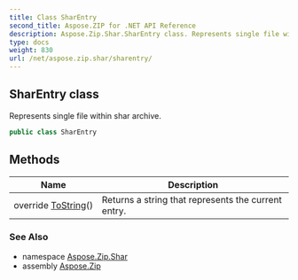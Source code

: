 ```yaml
---
title: Class SharEntry
second_title: Aspose.ZIP for .NET API Reference
description: Aspose.Zip.Shar.SharEntry class. Represents single file within shar archive
type: docs
weight: 830
url: /net/aspose.zip.shar/sharentry/
---
```

## SharEntry class

Represents single file within shar archive.

```csharp
public class SharEntry
```

## Methods

| Name | Description |
| --- | --- |
| override [ToString](../../aspose.zip.shar/sharentry/tostring/)() | Returns a string that represents the current entry. |

### See Also

* namespace [Aspose.Zip.Shar](../../aspose.zip.shar/)
* assembly [Aspose.Zip](../../)


